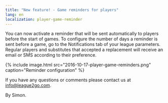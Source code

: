 ```yaml
---
title: "New feature! - Game reminders for players"
lang: en
localization: player-game-reminder
---
```

You can now activate a reminder that will be sent automatically to players before the start of games. To configure the number of days a reminder is sent before a game, go to the Notifications tab of your league parameters. Regular players and substitutes that accepted a replacement will receive an email or SMS according to their preference.

{% include image.html src="2016-10-17-player-game-reminders.png" caption="Reminder configuration" %}

If you have any questions or comments please contact us at [info@league2go.com](mailto:info@league2go.com).

By Simon.

